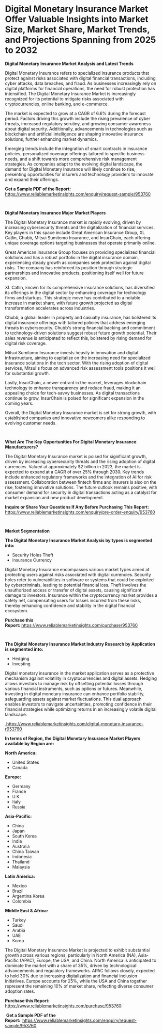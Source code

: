 <p><h1>Digital Monetary Insurance Market Offer Valuable Insights into Market Size, Market Share, Market Trends, and Projections Spanning from 2025 to 2032</h1></p><p><strong>Digital Monetary Insurance Market Analysis and Latest Trends</strong></p>
<p><p>Digital Monetary Insurance refers to specialized insurance products that protect against risks associated with digital financial transactions, including cyber attacks, data breaches, and fraud. As businesses increasingly rely on digital platforms for financial operations, the need for robust protection has intensified. The Digital Monetary Insurance Market is increasingly recognized for its potential to mitigate risks associated with cryptocurrencies, online banking, and e-commerce.</p><p>The market is expected to grow at a CAGR of 6.6% during the forecast period. Factors driving this growth include the rising prevalence of cyber threats, increased regulatory scrutiny, and growing consumer awareness about digital security. Additionally, advancements in technologies such as blockchain and artificial intelligence are shaping innovative insurance solutions, further enhancing market dynamics.</p><p>Emerging trends include the integration of smart contracts in insurance policies, personalized coverage offerings tailored to specific business needs, and a shift towards more comprehensive risk management strategies. As companies adapt to the evolving digital landscape, the demand for Digital Monetary Insurance will likely continue to rise, presenting opportunities for insurers and technology providers to innovate and expand their offerings.</p></p>
<p><strong>Get a Sample PDF of the Report:&nbsp;</strong> <a href="https://www.reliablemarketinsights.com/enquiry/request-sample/953760?utm_campaign=3713&utm_medium=2&utm_source=Github&utm_content=ia&utm_term=18042025&utm_id=digital-monetary-insurance">https://www.reliablemarketinsights.com/enquiry/request-sample/953760</a></p>
<p>&nbsp;</p>
<p><strong>Digital Monetary Insurance Major Market Players</strong></p>
<p><p>The Digital Monetary Insurance market is rapidly evolving, driven by increasing cybersecurity threats and the digitalization of financial services. Key players in this space include Great American Insurance Group, XL Catlin, Chubb, Mitsui Sumitomo Insurance, and InsurChain, each offering unique coverage options targeting businesses that operate primarily online.</p><p>Great American Insurance Group focuses on providing specialized financial solutions and has a robust portfolio in the digital insurance domain, experiencing steady growth as companies seek protection against digital risks. The company has reinforced its position through strategic partnerships and innovative products, positioning itself well for future expansion.</p><p>XL Catlin, known for its comprehensive insurance solutions, has diversified its offerings in the digital sector by enhancing coverage for technology firms and startups. This strategic move has contributed to a notable increase in market share, with future growth projected as digital transformation accelerates across industries.</p><p>Chubb, a global leader in property and casualty insurance, has bolstered its digital insurance offerings with tailored policies that address emerging threats in cybersecurity. Chubb's strong financial backing and commitment to technology-driven solutions suggest robust future growth potential. Their sales revenue is anticipated to reflect this, bolstered by rising demand for digital risk coverage.</p><p>Mitsui Sumitomo Insurance invests heavily in innovation and digital infrastructure, aiming to capitalize on the increasing need for specialized insurance solutions in the tech sector. With the rising adoption of digital services, Mitsui's focus on advanced risk assessment tools positions it well for substantial growth.</p><p>Lastly, InsurChain, a newer entrant in the market, leverages blockchain technology to enhance transparency and reduce fraud, making it an appealing choice for tech-savvy businesses. As digital transactions continue to grow, InsurChain is poised for significant expansion in the coming years. </p><p>Overall, the Digital Monetary Insurance market is set for strong growth, with established companies and innovative newcomers alike responding to evolving customer needs.</p></p>
<p>&nbsp;</p>
<p><strong>What Are The Key Opportunities For Digital Monetary Insurance Manufacturers?</strong></p>
<p><p>The Digital Monetary Insurance market is poised for significant growth, driven by increasing cybersecurity threats and the rising adoption of digital currencies. Valued at approximately $2 billion in 2023, the market is expected to expand at a CAGR of over 25% through 2030. Key trends include enhanced regulatory frameworks and the integration of AI for risk assessment. Collaboration between fintech firms and insurers is also on the rise, fostering innovative solutions. The future outlook remains positive, with consumer demand for security in digital transactions acting as a catalyst for market expansion and new product development.</p></p>
<p><strong>Inquire or Share Your Questions If Any Before Purchasing This Report:</strong> <a href="https://www.reliablemarketinsights.com/enquiry/pre-order-enquiry/953760?utm_campaign=3713&utm_medium=2&utm_source=Github&utm_content=ia&utm_term=18042025&utm_id=digital-monetary-insurance">https://www.reliablemarketinsights.com/enquiry/pre-order-enquiry/953760</a></p>
<p>&nbsp;</p>
<p><strong>Market Segmentation</strong></p>
<p><strong>The Digital Monetary Insurance Market Analysis by types is segmented into:</strong></p>
<p><ul><li>Security Holes Theft</li><li>Insurance Currency</li></ul></p>
<p><p>Digital Monetary Insurance encompasses various market types aimed at protecting users against risks associated with digital currencies. Security holes refer to vulnerabilities in software or systems that could be exploited by cybercriminals, leading to potential financial loss. Theft involves the unauthorized access or transfer of digital assets, causing significant damage to investors. Insurance within the cryptocurrency market provides a safety net, compensating users for losses incurred from these risks, thereby enhancing confidence and stability in the digital financial ecosystem.</p></p>
<p><strong>Purchase this Report:&nbsp;</strong><a href="https://www.reliablemarketinsights.com/purchase/953760?utm_campaign=3713&utm_medium=2&utm_source=Github&utm_content=ia&utm_term=18042025&utm_id=digital-monetary-insurance">https://www.reliablemarketinsights.com/purchase/953760</a></p>
<p>&nbsp;</p>
<p><strong>The Digital Monetary Insurance Market Industry Research by Application is segmented into:</strong></p>
<p><ul><li>Hedging</li><li>Investing</li></ul></p>
<p><p>Digital monetary insurance in the market application serves as a protective mechanism against volatility in cryptocurrencies and digital assets. Hedging allows investors to manage risk by offsetting potential losses through various financial instruments, such as options or futures. Meanwhile, investing in digital monetary insurance can enhance portfolio stability, safeguarding assets against market fluctuations. This dual approach enables investors to navigate uncertainties, promoting confidence in their financial strategies while optimizing returns in an increasingly volatile digital landscape.</p></p>
<p><a href="https://www.reliablemarketinsights.com/digital-monetary-insurance-r953760?utm_campaign=3713&utm_medium=2&utm_source=Github&utm_content=ia&utm_term=18042025&utm_id=digital-monetary-insurance">&nbsp;https://www.reliablemarketinsights.com/digital-monetary-insurance-r953760</a></p>
<p><strong>In terms of Region, the Digital Monetary Insurance Market Players available by Region are:</strong></p>
<p>
    <p> <strong> North America: </strong>
        <ul>
            <li>United States</li>
            <li>Canada</li>
        </ul>
        </p> 
    <p> <strong> Europe: </strong>
        <ul>
            <li>Germany</li>
            <li>France</li>
            <li>U.K.</li>
            <li>Italy</li>
            <li>Russia</li>
        </ul>
        </p> 
    <p> <strong> Asia-Pacific: </strong>
        <ul>
            <li>China</li>
            <li>Japan</li>
            <li>South Korea</li>
            <li>India</li>
            <li>Australia</li>
            <li>China Taiwan</li>
            <li>Indonesia</li>
            <li>Thailand</li>
            <li>Malaysia</li>
        </ul>
        </p> 
    <p> <strong> Latin America: </strong>
        <ul>
            <li>Mexico</li>
            <li>Brazil</li>
            <li>Argentina Korea</li>
            <li>Colombia</li>
        </ul>
        </p> 
    <p> <strong> Middle East & Africa: </strong>
        <ul>
            <li>Turkey</li>
            <li>Saudi</li>
            <li>Arabia</li>
            <li>UAE</li>
            <li>Korea</li>
        </ul>
    </p>
    </p>
<p><p>The Digital Monetary Insurance Market is projected to exhibit substantial growth across various regions, particularly in North America (NA), Asia-Pacific (APAC), Europe, the USA, and China. North America is anticipated to dominate the market with a share of 35%, driven by technological advancements and regulatory frameworks. APAC follows closely, expected to hold 30% due to increasing digitalization and financial inclusion initiatives. Europe accounts for 25%, while the USA and China together represent the remaining 10% of market share, reflecting diverse consumer adoption rates.</p></p>
<p><strong>Purchase this Report: </strong><a href="https://www.reliablemarketinsights.com/purchase/953760?utm_campaign=3713&utm_medium=2&utm_source=Github&utm_content=ia&utm_term=18042025&utm_id=digital-monetary-insurance">https://www.reliablemarketinsights.com/purchase/953760</a></p>
<p>&nbsp;<strong>Get a Sample PDF of the Report:&nbsp;&nbsp;</strong><a href="https://www.reliablemarketinsights.com/enquiry/request-sample/953760?utm_campaign=3713&utm_medium=2&utm_source=Github&utm_content=ia&utm_term=18042025&utm_id=digital-monetary-insurance">https://www.reliablemarketinsights.com/enquiry/request-sample/953760</a></p>
<p><strong></strong></p>
<p><p></p><p></p><p></p></p>